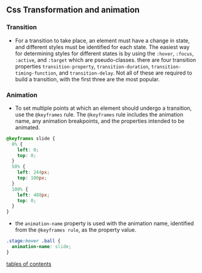 ## Css Transformation and animation

### Transition

- For a transition to take place, an element must have a change in state, and different styles must be identified for each state. The easiest way for determining styles for different states is by using the `:hover`, `:focus`, `:active`, and `:target` which are pseudo-classes.
there are four transition properties `transition-property`, `transition-duration`, `transition-timing-function`, and `transition-delay`. Not all of these are required to build a transition, with the first three are the most popular.

### Animation

- To set multiple points at which an element should undergo a transition, use the `@keyframes` rule. The `@keyframes` rule includes the animation name, any animation breakpoints, and the properties intended to be animated.

```css
@keyframes slide {
  0% {
    left: 0;
    top: 0;
  }
  50% {
    left: 244px;
    top: 100px;
  }
  100% {
    left: 488px;
    top: 0;
  }
}
```

- the `animation-name` property is used with the animation name, identified from the `@keyframes rule`, as the property value. 

```css
.stage:hover .ball {
  animation-name: slide;
}
```

[tables of contents](./README.md)